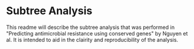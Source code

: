 # Subtree Analysis
This readme will describe the subtree analysis that was performed in "Predicting antimicrobial resistance using conserved genes" by Nguyen et al.  It is intended to aid in the clairity and reproducibility of the analysis. 

